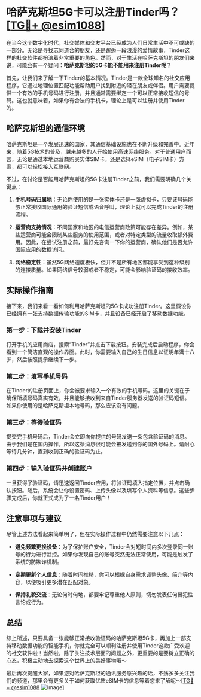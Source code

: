 # 哈萨克斯坦5G卡可以注册Tinder吗？[[TG💪+ @esim1088](https://t.me/s/esim1088)]

在当今这个数字化时代，社交媒体和交友平台已经成为人们日常生活中不可或缺的一部分。无论是寻找志同道合的朋友，还是邂逅一段浪漫的爱情故事，Tinder这样的社交软件都扮演着非常重要的角色。然而，对于生活在哈萨克斯坦的朋友们来说，可能会有一个疑问：**哈萨克斯坦的5G卡能不能用来注册Tinder呢？**

首先，让我们来了解一下Tinder的基本情况。Tinder是一款全球知名的社交应用程序，它通过地理位置匹配功能帮助用户找到附近的潜在朋友或伴侣。用户需要提供一个有效的手机号码进行注册，并且通常需要绑定一个可以正常接收短信的号码。这也就意味着，如果你有合法的手机卡，理论上是可以注册并使用Tinder的。

## 哈萨克斯坦的通信环境

哈萨克斯坦是一个发展迅速的国家，其通信基础设施也在不断升级和完善中。近年来，随着5G技术的普及，越来越多的人开始使用高速网络服务。对于普通用户而言，无论是通过本地运营商购买实体SIM卡，还是选择eSIM（电子SIM卡）方案，都可以轻松接入互联网。

不过，在讨论是否能用哈萨克斯坦的5G卡注册Tinder之前，我们需要明确几个关键点：

1. **手机号码归属地**：无论你使用的是一张实体卡还是一张虚拟卡，只要该号码能够正常接收国际通用的验证短信或语音呼叫，理论上就可以完成Tinder的注册流程。
   
2. **运营商支持情况**：不同国家和地区的电信运营商政策可能存在差异。例如，某些运营商可能会限制某些服务的使用范围，或者对特定类型的流量收取额外费用。因此，在尝试注册之前，最好先咨询一下你的运营商，确认他们是否允许国际应用的数据访问。

3. **网络稳定性**：虽然5G网络速度极快，但并不是所有地区都能享受到这种级别的连接质量。如果网络信号较弱或者不稳定，可能会影响验证码的接收效率。

## 实际操作指南

接下来，我们来看一看如何利用哈萨克斯坦的5G卡成功注册Tinder。这里假设你已经拥有一张支持数据传输功能的SIM卡，并且设备已经开启了移动数据功能。

### 第一步：下载并安装Tinder

打开手机的应用商店，搜索“Tinder”并点击下载按钮。安装完成后启动程序，你会看到一个简洁直观的操作界面。此时，你需要输入自己的生日信息以证明年满十八岁，然后按照提示继续下一步。

### 第二步：填写手机号码

在Tinder的注册页面上，你会被要求输入一个有效的手机号码。这里的关键在于确保所填号码真实有效，并且能够接收到来自Tinder服务器发送的验证码短信。如果你使用的是哈萨克斯坦本地号码，那么应该没有问题。

### 第三步：等待验证码

提交完手机号码后，Tinder会立即向你提供的号码发送一条包含验证码的消息。由于我们是在国内操作，所以这条消息很可能会被发送到你的国外号码上。请耐心等待几分钟，直到收到正确的验证码为止。

### 第四步：输入验证码并创建账户

一旦获得了验证码，请迅速返回Tinder应用，将验证码填入指定位置，并点击确认按钮。随后，系统会让你设置密码、上传头像以及填写个人资料等信息。这些步骤完成后，你就正式成为了一名Tinder用户！

## 注意事项与建议

尽管上述方法看起来简单明了，但在实际操作过程中仍然需要注意以下几点：

- **避免频繁更换设备**：为了保护账户安全，Tinder会对短时间内多次登录同一账号的行为进行监控。如果你发现自己的账号突然无法正常使用，可能是触发了系统的防欺诈机制。
  
- **定期更新个人信息**：随着时间推移，你可以根据自身需求调整头像、简介等内容，以便吸引更多潜在匹配对象。

- **保持礼貌交流**：无论何时何地，都要牢记尊重他人原则，切勿发表任何冒犯性言论或行为。

## 总结

综上所述，只要具备一张能够正常接收验证码的哈萨克斯坦5G卡，再加上一部支持移动数据功能的智能手机，你就完全可以顺利注册并使用Tinder这款广受欢迎的社交软件啦！当然啦，除了关注技术层面的问题之外，更重要的是要树立正确的心态，积极主动地去探索这个世界上的美好事物哦～

最后再次提醒大家，如果您对哈萨克斯坦的通讯服务感兴趣的话，不妨多多关注我们的频道，那里会有更多关于如何获取优质eSIM卡的信息等着您来了解呢～[[TG💪+ @esim1088](https://t.me/s/esim1088) ![Image](https://i.postimg.cc/4NQfJmqS/Snipaste-2025-05-13-00-14-12.png)]